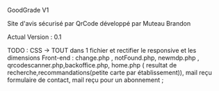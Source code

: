 GoodGrade V1

Site d'avis sécurisé par QrCode développé par Muteau Brandon

Actual Version : 0.1

TODO :
CSS -> TOUT dans 1 fichier et rectifier le responsive et les dimensions
Front-end : change.php , notFound.php, newmdp.php , qrcodescanner.php,backoffice.php, home.php ( resultat de recherche,recommandations(petite carte par établissement)), mail reçu formulaire de contact, mail reçu pour un abonnement ;
